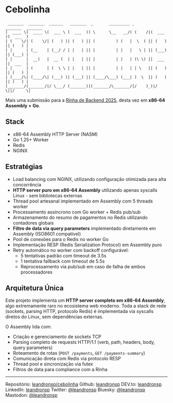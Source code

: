 # Cebolinha

```
 _______  _______  ______   _______  _       _________ _        _______  _______ 
(  ____ \(  ____ \(  ___ \ (  ___  )( \      \__   __/( (    /|(  ___  )(  ___  )
| (    \/| (    \/| (   ) )| (   ) || (         ) (   |  \  ( || (   ) || (   ) |
| |      | (__    | (__/ / | |   | || |         | |   |   \ | || (___) || (___) |
| |      |  __)   |  __ (  | |   | || |         | |   | (\ \) ||  ___  ||  ___  |
| |      | (      | (  \ \ | |   | || |         | |   | | \   || (   ) || (   ) |
| (____/\| (____/\| )___) )| (___) || (____/\___) (___| )  \  || )   ( || )   ( |
(_______/(_______/|/ \___/ (_______)|(_______/\_______/|/    )_)|/     \||/     \|
```

Mais uma submissão para a [Rinha de Backend 2025](https://github.com/zanfranceschi/rinha-de-backend-2025), desta vez em **x86-64 Assembly + Go**.

## Stack

* x86-64 Assembly HTTP Server (NASM)
* Go 1.25+ Worker
* Redis
* NGINX

## Estratégias

* Load balancing com NGINX, utilizando configuração otimizada para alta concorrência
* **HTTP server puro em x86-64 Assembly** utilizando apenas syscalls Linux - sem bibliotecas externas
* Thread pool artesanal implementado em Assembly com 5 threads worker
* Processamento assíncrono com Go worker + Redis pub/sub
* Armazenamento do resumo de pagamentos no Redis utilizando contadores globais
* **Filtro de data via query parameters** implementado diretamente em Assembly (ISO8601 compatível)
* Pool de conexões para o Redis no worker Go
* Implementação RESP (Redis Serialization Protocol) em Assembly puro
* Retry automático no worker com backoff configurável:
    - 5 tentativas padrão com timeout de 3.5s
    - 1 tentativa fallback com timeout de 5.5s
    - Reprocessamento via pub/sub em caso de falha de ambos processadores

## Arquitetura Única

Este projeto implementa um **HTTP server completo em x86-64 Assembly**, algo extremamente raro no ecosistema web moderno. Toda a stack de rede (sockets, parsing HTTP, protocolo Redis) é implementada via syscalls diretos do Linux, sem dependências externas.

O Assembly lida com:
- Criação e gerenciamento de sockets TCP
- Parsing completo de requests HTTP/1.1 (verb, path, headers, body, query parameters)
- Roteamento de rotas (`POST /payments`, `GET /payments-summary`)
- Comunicação direta com Redis via protocolo RESP
- Thread pool e sincronização via futex
- Filtros de data para compliance com a Rinha

----

Repositório: [leandronsp/cebolinha](https://github.com/leandronsp/cebolinha)
Github: [leandronsp](https://github.com/leandronsp)
DEV.to: [leandronsp](https://dev.to/leandronsp)
LinkedIn: [leandronsp](https://linkedin.com/leandronsp)
Twitter: [@leandronsp](https://twitter.com/leandronsp)
Bluesky: [@leandronsp](http://bsky.app/leandronsp)
Mastodon: [@leandronsp](https://mastodon.social/@leandronsp)